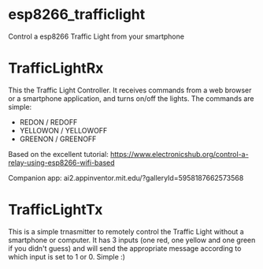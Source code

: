 # esp8266_trafficlight
Control a esp8266 Traffic Light from your smartphone

# TrafficLightRx
This the Traffic Light Controller. It receives commands from a web browser or a smartphone application, and turns on/off the lights.
The commands are simple:
- REDON / REDOFF
- YELLOWON / YELLOWOFF
- GREENON / GREENOFF

Based on the excellent tutorial:
https://www.electronicshub.org/control-a-relay-using-esp8266-wifi-based

Companion app:
ai2.appinventor.mit.edu/?galleryId=5958187662573568


# TrafficLightTx
This is a simple trnasmitter to remotely control the Traffic Light without a smartphone or computer.
It has 3 inputs (one red, one yellow and one green if you didn't guess) and will send the appropriate message according to which input is set to 1 or 0. Simple :)

